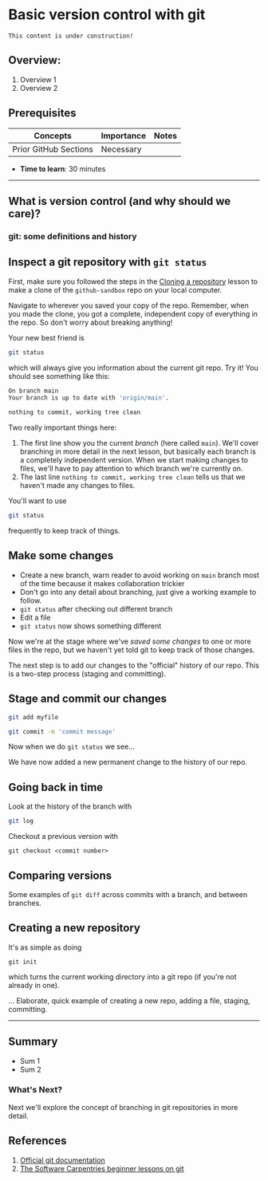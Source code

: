 # Basic version control with git

```{note}
This content is under construction!
```

## Overview:

1. Overview 1
1. Overview 2

## Prerequisites

| Concepts              | Importance | Notes |
| --------------------- | ---------- | ----- |
| Prior GitHub Sections | Necessary  |       |

- **Time to learn**: 30 minutes

---

## What is version control (and why should we care)?

### git: some definitions and history

## Inspect a git repository with `git status`

First, make sure you followed the steps in the [Cloning a repository](https://foundations.projectpythia.org/foundations/github/github-cloning-forking.html) lesson to make a clone of the `github-sandbox` repo on your local computer.

Navigate to wherever you saved your copy of the repo. Remember, when you made the clone, you got a complete, independent copy of everything in the repo. So don't worry about breaking anything!

Your new best friend is

```bash
git status
```

which will always give you information about the current git repo. Try it! You should see something like this:

```bash
On branch main
Your branch is up to date with 'origin/main'.

nothing to commit, working tree clean
```

Two really important things here:

1. The first line show you the current _branch_ (here called `main`). We'll cover branching in more detail in the next lesson, but basically each branch is a completely independent version. When we start making changes to files, we'll have to pay attention to which branch we're currently on.
1. The last line `nothing to commit, working tree clean` tells us that we haven't made any changes to files.

You'll want to use

```bash
git status
```

frequently to keep track of things.

## Make some changes

- Create a new branch, warn reader to avoid working on `main` branch most of the time because it makes collaboration trickier
- Don't go into any detail about branching, just give a working example to follow.
- `git status` after checking out different branch
- Edit a file
- `git status` now shows something different

Now we're at the stage where we've _saved some changes_ to one or more files in the repo, but we haven't yet told git to keep track of those changes.

The next step is to add our changes to the "official" history of our repo. This is a two-step process (staging and committing).

## Stage and commit our changes

```bash
git add myfile
```

```bash
git commit -m 'commit message'
```

Now when we do `git status` we see...

We have now added a new permanent change to the history of our repo.

## Going back in time

Look at the history of the branch with

```bash
git log
```

Checkout a previous version with

```
git checkout <commit number>
```

## Comparing versions

Some examples of `git diff` across commits with a branch, and between branches.

## Creating a new repository

It's as simple as doing

```
git init
```

which turns the current working directory into a git repo (if you're not already in one).

... Elaborate, quick example of creating a new repo, adding a file, staging, committing.

---

## Summary

- Sum 1
- Sum 2

### What's Next?

Next we'll explore the concept of branching in git repositories in more detail.

## References

1. [Official git documentation](https://git-scm.com/doc)
1. [The Software Carpentries beginner lessons on git](https://swcarpentry.github.io/git-novice/)

